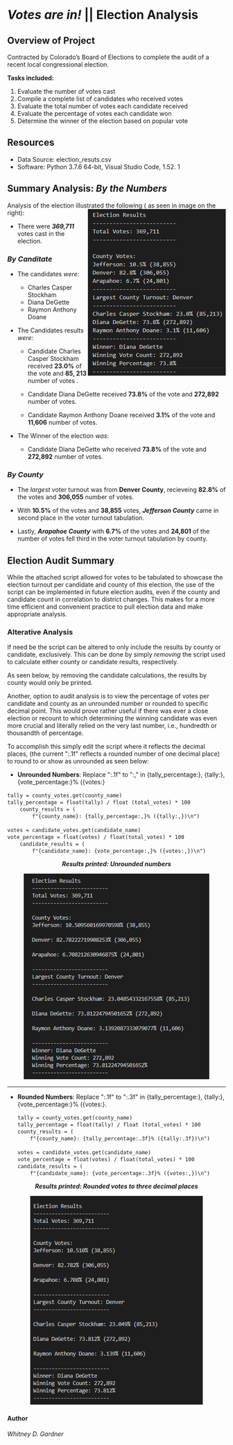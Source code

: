 
#  _Votes are in!_ || Election Analysis
## Overview of Project

Contracted by Colorado’s Board of Elections to complete the audit of a recent local congressional election.

**Tasks included:**

1.	Evaluate the number of votes cast
2.	Compile a complete list of candidates who received votes
3.	Evaluate the total number of votes each candidate received
4.	Evaluate the percentage of votes each candidate won
5.	Determine the winner of the election based on popular vote

## Resources
* Data Source: election_resuts.csv
* Software: Python 3.7.6 64-bit, Visual Studio Code, 1.52. 1

## Summary Analysis: _By the Numbers_
Analysis of the election illustrated the following ( as seen in image on the right): <img align="right" src="additionalresources/election_results.png">
* There were _**369,711**_ votes cast in the election.

### _By Canditate_
* The candidates _were_:
   * Charles Casper Stockham
   * Diana DeGette 
   * Raymon Anthony Doane

* The Candidates results _were_:
    * Candidate Charles Casper Stockham received **23.0%** of the  vote and **85, 213** number of votes .

    * Candidate Diana DeGette received **73.8%** of the  vote and **272,892** number of votes.

    * Candidate Raymon Anthony Doane received **3.1%** of the  vote and **11,606** number of votes.

* The Winner of the election _was_:
    * Candidate Diana DeGette who received **73.8%** of the vote and **272,892** number of votes.

### _By County_
 * The _largest_ voter turnout was from **Denver County**, recieveing **82.8%** of the votes and **306,055** number of votes.

 * With **10.5%** of the votes and **38,855** votes, _**Jefferson County**_ came in second place in the voter turnout tabulation. 

 * Lastly, _**Arapahoe County**_ with  **6.7%**  of the votes and **24,801** of the number of votes fell third in the voter turnout tabulation by county. 
 
## Election Audit Summary
While the attached script allowed for votes to be tabulated to showcase the election turnout per candidate and county of _this_ election, the use of the script can be implemented in future election audits, even if the county and candidate count in correlation to district changes. This makes for a more time efficient and convenient practice to pull election data and make appropriate analysis.  

### Alterative Analysis
If need be the script can be altered to only include the results by county or candidate, exclusively. This can be done by simply *removing* the script used to calculate either county or candidate results, respectively.

As seen below, by removing the candidate calculations, the results by county would only be printed. 


Another, option to audit analysis is to view the percentage of votes per candidate and county as an unrounded number or rounded to specific decimal point. This would prove rather useful if there was ever a close election or recount to which determining the winning candidate was even more crucial and literally relied on the very last number, i.e., hundredth or thousandth of percentage.

To accomplish this simply edit the script where it reflects the decimal places, (the current ":.1f" reflects a rounded number of one decimal place) to round to or show as unrounded as seen below: 

*    **Unrounded Numbers**: Replace ":.1f" to ":," in {tally_percentage:}, {tally:}, {vote_percentage:}% ({votes:}


    tally = county_votes.get(county_name)
    tally_percentage = float(tally) / float (total_votes) * 100
        county_results = (
            f"{county_name}: {tally_percentage:,}% ({tally:,})\n") 

    votes = candidate_votes.get(candidate_name)
    vote_percentage = float(votes) / float(total_votes) * 100
        candidate_results = (
            f"{candidate_name}: {vote_percentage:,}% ({votes:,})\n")


<p align="center">
  <i><b>Results printed: Unrounded numbers</b></i> 
 </p>


<p align="center">
  <img src="additionalresources/election_result_unrounded.png" />
</p>

***

*   **Rounded Numbers**: Replace ":.1f" to ":.3f" in {tally_percentage:}, {tally:}, {vote_percentage:}% ({votes:}. 


        tally = county_votes.get(county_name)
        tally_percentage = float(tally) / float (total_votes) * 100
        county_results = (
            f"{county_name}: {tally_percentage:.3f}% ({tally:.3f})\n") 

        votes = candidate_votes.get(candidate_name)
        vote_percentage = float(votes) / float(total_votes) * 100
        candidate_results = (
            f"{candidate_name}: {vote_percentage:.3f}% ({votes:,})\n")

<p align="center">
  <i><b>Results printed: Rounded votes to three decimal places</b></i> 
 </p>
    

<p align="center">
  <img src="additionalresources/election_result_roundeddecimal.png" />
</p>


#### Author
_Whitney D. Gardner_
